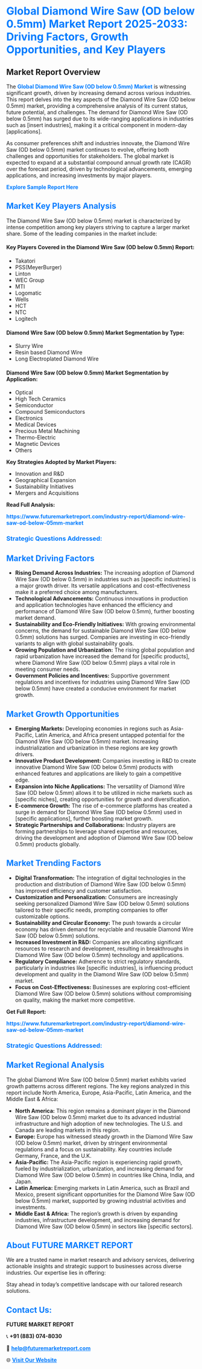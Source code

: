 <h1 style="color: #007BFF;">Global Diamond Wire Saw (OD below 0.5mm) Market Report 2025-2033: Driving Factors, Growth Opportunities, and Key Players</h1>

<section id="overview">
<h2>Market Report Overview</h2>
<p>The <a href="https://www.futuremarketreport.com/industry-report/diamond-wire-saw-od-below-05mm-market" style="color: #007BFF; text-decoration: none;"><strong>Global Diamond Wire Saw (OD below 0.5mm) Market</strong></a> is witnessing significant growth, driven by increasing demand across various industries. This report delves into the key aspects of the Diamond Wire Saw (OD below 0.5mm) market, providing a comprehensive analysis of its current status, future potential, and challenges. The demand for Diamond Wire Saw (OD below 0.5mm) has surged due to its wide-ranging applications in industries such as [insert industries], making it a critical component in modern-day [applications].</p>
<p>As consumer preferences shift and industries innovate, the Diamond Wire Saw (OD below 0.5mm) market continues to evolve, offering both challenges and opportunities for stakeholders. The global market is expected to expand at a substantial compound annual growth rate (CAGR) over the forecast period, driven by technological advancements, emerging applications, and increasing investments by major players.</p>
</section>

<section id="overview">
<p><a href="https://www.futuremarketreport.com/request-sample/reportId=28499" style="color: #007BFF; text-decoration: none;"><strong>Explore Sample Report Here</strong></a></p>
</section>

<section id="key-players">
<h2 style="color: #007BFF;">Market Key Players Analysis</h2>
<p>The Diamond Wire Saw (OD below 0.5mm) market is characterized by intense competition among key players striving to capture a larger market share. Some of the leading companies in the market include:</p>
<h4>Key Players Covered in the Diamond Wire Saw (OD below 0.5mm) Report:</h4>
<ul><li>Takatori</li><li>PSS(MeyerBurger)</li><li>Linton</li><li>WEC Group</li><li>MTI</li><li>Logomatic</li><li>Wells</li><li>HCT</li><li>NTC</li><li>Logitech</li></ul>
<h4>Diamond Wire Saw (OD below 0.5mm) Market Segmentation by Type:</h4>
<ul><li>Slurry Wire</li><li>Resin based Diamond Wire</li><li>Long Electroplated Diamond Wire</li></ul>

<h4>Diamond Wire Saw (OD below 0.5mm) Market Segmentation by Application:</h4>
<ul><li>Optical</li><li>High Tech Ceramics</li><li>Semiconductor</li><li>Compound Semiconductors</li><li>Electronics</li><li>Medical Devices</li><li>Precious Metal Machining</li><li>Thermo-Electric</li><li>Magnetic Devices</li><li>Others</li></ul>
<p><strong>Key Strategies Adopted by Market Players:</strong></p>
<ul>
<li>Innovation and R&D</li>
<li>Geographical Expansion</li>
<li>Sustainability Initiatives</li>
<li>Mergers and Acquisitions</li>
</ul>
</section>

<section>
<p><strong>Read Full Analysis: </strong></p><a href="https://www.futuremarketreport.com/industry-report/diamond-wire-saw-od-below-05mm-market" style="color: #007BFF; text-decoration: none;"><strong>https://www.futuremarketreport.com/industry-report/diamond-wire-saw-od-below-05mm-market</strong></a>
<h3 style="color: #007BFF;">Strategic Questions Addressed:</h3>
</section>

<section id="driving-factors">
<h2 style="color: #007BFF;">Market Driving Factors</h2>
<ul>
<li><strong>Rising Demand Across Industries:</strong> The increasing adoption of Diamond Wire Saw (OD below 0.5mm) in industries such as [specific industries] is a major growth driver. Its versatile applications and cost-effectiveness make it a preferred choice among manufacturers.</li>
<li><strong>Technological Advancements:</strong> Continuous innovations in production and application technologies have enhanced the efficiency and performance of Diamond Wire Saw (OD below 0.5mm), further boosting market demand.</li>
<li><strong>Sustainability and Eco-Friendly Initiatives:</strong> With growing environmental concerns, the demand for sustainable Diamond Wire Saw (OD below 0.5mm) solutions has surged. Companies are investing in eco-friendly variants to align with global sustainability goals.</li>
<li><strong>Growing Population and Urbanization:</strong> The rising global population and rapid urbanization have increased the demand for [specific products], where Diamond Wire Saw (OD below 0.5mm) plays a vital role in meeting consumer needs.</li>
<li><strong>Government Policies and Incentives:</strong> Supportive government regulations and incentives for industries using Diamond Wire Saw (OD below 0.5mm) have created a conducive environment for market growth.</li>
</ul>
</section>

<section id="growth-opportunities">
<h2 style="color: #007BFF;">Market Growth Opportunities</h2>
<ul>
<li><strong>Emerging Markets:</strong> Developing economies in regions such as Asia-Pacific, Latin America, and Africa present untapped potential for the Diamond Wire Saw (OD below 0.5mm) market. Increasing industrialization and urbanization in these regions are key growth drivers.</li>
<li><strong>Innovative Product Development:</strong> Companies investing in R&D to create innovative Diamond Wire Saw (OD below 0.5mm) products with enhanced features and applications are likely to gain a competitive edge.</li>
<li><strong>Expansion into Niche Applications:</strong> The versatility of Diamond Wire Saw (OD below 0.5mm) allows it to be utilized in niche markets such as [specific niches], creating opportunities for growth and diversification.</li>
<li><strong>E-commerce Growth:</strong> The rise of e-commerce platforms has created a surge in demand for Diamond Wire Saw (OD below 0.5mm) used in [specific applications], further boosting market growth.</li>
<li><strong>Strategic Partnerships and Collaborations:</strong> Industry players are forming partnerships to leverage shared expertise and resources, driving the development and adoption of Diamond Wire Saw (OD below 0.5mm) products globally.</li>
</ul>
</section>

<section id="trending-factors">
<h2 style="color: #007BFF;">Market Trending Factors</h2>
<ul>
<li><strong>Digital Transformation:</strong> The integration of digital technologies in the production and distribution of Diamond Wire Saw (OD below 0.5mm) has improved efficiency and customer satisfaction.</li>
<li><strong>Customization and Personalization:</strong> Consumers are increasingly seeking personalized Diamond Wire Saw (OD below 0.5mm) solutions tailored to their specific needs, prompting companies to offer customizable options.</li>
<li><strong>Sustainability and Circular Economy:</strong> The push towards a circular economy has driven demand for recyclable and reusable Diamond Wire Saw (OD below 0.5mm) solutions.</li>
<li><strong>Increased Investment in R&D:</strong> Companies are allocating significant resources to research and development, resulting in breakthroughs in Diamond Wire Saw (OD below 0.5mm) technology and applications.</li>
<li><strong>Regulatory Compliance:</strong> Adherence to strict regulatory standards, particularly in industries like [specific industries], is influencing product development and quality in the Diamond Wire Saw (OD below 0.5mm) market.</li>
<li><strong>Focus on Cost-Effectiveness:</strong> Businesses are exploring cost-efficient Diamond Wire Saw (OD below 0.5mm) solutions without compromising on quality, making the market more competitive.</li>
</ul>
</section>

<section>
<p><strong>Get Full Report: </strong></p><a href="https://www.futuremarketreport.com/industry-report/diamond-wire-saw-od-below-05mm-market" style="color: #007BFF; text-decoration: none;"><strong>https://www.futuremarketreport.com/industry-report/diamond-wire-saw-od-below-05mm-market</strong></a>
<h3 style="color: #007BFF;">Strategic Questions Addressed:</h3>
</section>


<section id="regional-analysis">
<h2 style="color: #007BFF;">Market Regional Analysis</h2>
<p>The global Diamond Wire Saw (OD below 0.5mm) market exhibits varied growth patterns across different regions. The key regions analyzed in this report include North America, Europe, Asia-Pacific, Latin America, and the Middle East & Africa:</p>
<ul>
<li><strong>North America:</strong> This region remains a dominant player in the Diamond Wire Saw (OD below 0.5mm) market due to its advanced industrial infrastructure and high adoption of new technologies. The U.S. and Canada are leading markets in this region.</li>
<li><strong>Europe:</strong> Europe has witnessed steady growth in the Diamond Wire Saw (OD below 0.5mm) market, driven by stringent environmental regulations and a focus on sustainability. Key countries include Germany, France, and the U.K.</li>
<li><strong>Asia-Pacific:</strong> The Asia-Pacific region is experiencing rapid growth, fueled by industrialization, urbanization, and increasing demand for Diamond Wire Saw (OD below 0.5mm) in countries like China, India, and Japan.</li>
<li><strong>Latin America:</strong> Emerging markets in Latin America, such as Brazil and Mexico, present significant opportunities for the Diamond Wire Saw (OD below 0.5mm) market, supported by growing industrial activities and investments.</li>
<li><strong>Middle East & Africa:</strong> The region’s growth is driven by expanding industries, infrastructure development, and increasing demand for Diamond Wire Saw (OD below 0.5mm) in sectors like [specific sectors].</li>
</ul>
</section>

<footer>
<h2 style="color: #007BFF;">About FUTURE MARKET REPORT</h2>
<p>We are a trusted name in market research and advisory services, delivering actionable insights and strategic support to businesses across diverse industries. Our expertise lies in offering:</p>

<p>Stay ahead in today’s competitive landscape with our tailored research solutions.</p>

<h2 style="color: #007BFF;">Contact Us:</h2>
<p><strong>FUTURE MARKET REPORT</strong></p>
<p>📞 <strong>+91 (883) 074-8030</strong></p>
<p>📧 <strong><a href="mailto:help@futuremarketreport.com" style="color: #007BFF;">help@futuremarketreport.com</a></strong></p>
<p>🌐 <strong><a href="https://www.futuremarketreport.com/" style="color: #007BFF;">Visit Our Website</a></strong></p>
</footer>